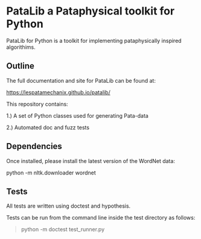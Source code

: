 # PataLib a Pataphysical toolkit for Python

PataLib for Python is a toolkit for implementing
pataphysically inspired algorithims.

## Outline

The full documentation and site for
PataLib can be found at:

https://lespatamechanix.github.io/patalib/

This repository contains:

1.) A set of Python classes used for generating Pata-data

2.) Automated doc and fuzz tests


## Dependencies

Once installed, please install the latest version of the WordNet data:

python -m nltk.downloader wordnet


## Tests

All tests are written using doctest and hypothesis.

Tests can be run from the command line inside the test directory as follows:

> python -m doctest test_runner.py 

